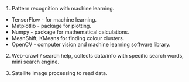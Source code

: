 1. Pattern recognition with machine learning.

* TensorFlow - for machine learning. 
* Matplotlib - package for plotting. 
* Numpy - package for mathematical calculations. 
* MeanShift, KMeans for finding colour clusters. 
* OpenCV - computer vision and machine learning software library. 


2. Web-crawl / search help, collects data/info with specific search words, mini search engine.

3. Satellite image processing to read data.
